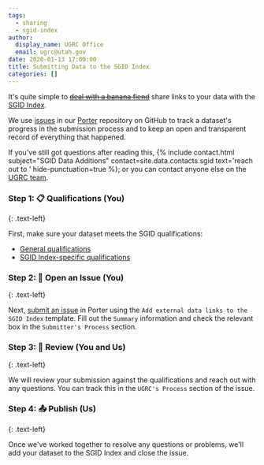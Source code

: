 ```yaml
---
tags:
  - sharing
  - sgid-index
author:
  display_name: UGRC Office
  email: ugrc@utah.gov
date: 2020-01-13 17:00:00
title: Submitting Data to the SGID Index
categories: []
---
```


It's quite simple to ~~[deal with a banana fiend](https://youtu.be/F4PZXuk3TsM?t=130)~~ share links to your data with the [SGID Index](/documentation/sgid).

We use [issues](https://guides.github.com/features/issues/) in our [Porter](https://github.com/agrc/porter/issues) repository on GitHub to track a dataset's progress in the submission process and to keep an open and transparent record of everything that happened.

<!-- If you've never used GitHub issues before, click here to watch a short tutorial (TBA) about creating an issue. -->

If you've still got questions after reading this, {% include contact.html subject="SGID Data Additions" contact=site.data.contacts.sgid text='reach out to ' hide-punctuation=true %}; or you can contact anyone else on the [UGRC team](/contact).

### Step 1: 📋 Qualifications (You)
{: .text-left}

First, make sure your dataset meets the SGID qualifications:

- [General qualifications](/documentation/policy/sgid)
- [SGID Index-specific qualifications](/documentation/policy/sgid)

### Step 2: 📂 Open an Issue (You)
{: .text-left}

Next, [submit an issue](https://github.com/agrc/porter/issues/new/choose) in Porter using the `Add external data links to the SGID Index` template. Fill out the `Summary` information and check the relevant box in the `Submitter's Process` section.

### Step 3: 🔎 Review (You and Us)
{: .text-left}

We will review your submission against the qualifications and reach out with any questions. You can track this in the `UGRC's Process` section of the issue.

### Step 4: 📤 Publish (Us)
{: .text-left}

Once we've worked together to resolve any questions or problems, we'll add your dataset to the SGID Index and close the issue.
